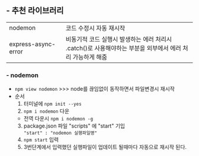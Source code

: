 ## - 추천 라이브러리

<table>
<tr><td>nodemon</td><td>코드 수정시 자동 재시작</td></tr>
<tr><td>express-async-error</td><td>비동기적 코드 실행시 발생하는 에러 처리시 <br>.catch()로 사용해야하는 부분을 외부에서 에러 처리 가능하게 해줌</td></tr>
</table>

### - nodemon

- `npm view nodemon` >>> node를 끊임없이 동작하면서 파일변경시 재시작
- 순서
  1. 터미널에 `npm init --yes`
  2. `npm i nodemon` 다운
  - 전역 다운시 `npm i nodemon -g`
  3. package.json 파일 "scripts" 에 "start" 기입
     <br> `"start" : "nodemon 실행파일명"`
  4. `npm start` 입력
  5. 3번단계에서 입력했던 실행파일이 업데이트 될때마다 자동으로 재시작 된다.
